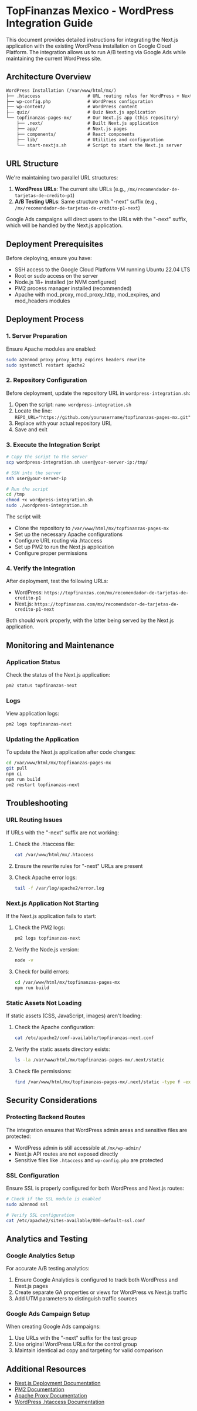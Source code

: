 # TopFinanzas Mexico - WordPress Integration Guide

This document provides detailed instructions for integrating the Next.js application with the existing WordPress installation on Google Cloud Platform. The integration allows us to run A/B testing via Google Ads while maintaining the current WordPress site.

## Architecture Overview

```markdown
WordPress Installation (/var/www/html/mx/)
├── .htaccess                  # URL routing rules for WordPress + Next.js
├── wp-config.php              # WordPress configuration
├── wp-content/                # WordPress content
├── quiz/                      # Quiz Next.js application
└── topfinanzas-pages-mx/      # Our Next.js app (this repository)
    ├── .next/                 # Built Next.js application
    ├── app/                   # Next.js pages
    ├── components/            # React components
    ├── lib/                   # Utilities and configuration
    └── start-nextjs.sh        # Script to start the Next.js server
```

## URL Structure

We're maintaining two parallel URL structures:

1. **WordPress URLs**: The current site URLs (e.g., `/mx/recomendador-de-tarjetas-de-credito-p1`)
2. **A/B Testing URLs**: Same structure with "-next" suffix (e.g., `/mx/recomendador-de-tarjetas-de-credito-p1-next`)

Google Ads campaigns will direct users to the URLs with the "-next" suffix, which will be handled by the Next.js application.

## Deployment Prerequisites

Before deploying, ensure you have:

- SSH access to the Google Cloud Platform VM running Ubuntu 22.04 LTS
- Root or sudo access on the server
- Node.js 18+ installed (or NVM configured)
- PM2 process manager installed (recommended)
- Apache with mod_proxy, mod_proxy_http, mod_expires, and mod_headers modules

## Deployment Process

### 1. Server Preparation

Ensure Apache modules are enabled:

```bash
sudo a2enmod proxy proxy_http expires headers rewrite
sudo systemctl restart apache2
```

### 2. Repository Configuration

Before deployment, update the repository URL in `wordpress-integration.sh`:

1. Open the script: `nano wordpress-integration.sh`
2. Locate the line: `REPO_URL="https://github.com/yourusername/topfinanzas-pages-mx.git"`
3. Replace with your actual repository URL
4. Save and exit

### 3. Execute the Integration Script

```bash
# Copy the script to the server
scp wordpress-integration.sh user@your-server-ip:/tmp/

# SSH into the server
ssh user@your-server-ip

# Run the script
cd /tmp
chmod +x wordpress-integration.sh
sudo ./wordpress-integration.sh
```

The script will:

- Clone the repository to `/var/www/html/mx/topfinanzas-pages-mx`
- Set up the necessary Apache configurations
- Configure URL routing via .htaccess
- Set up PM2 to run the Next.js application
- Configure proper permissions

### 4. Verify the Integration

After deployment, test the following URLs:

- WordPress: `https://topfinanzas.com/mx/recomendador-de-tarjetas-de-credito-p1`
- Next.js: `https://topfinanzas.com/mx/recomendador-de-tarjetas-de-credito-p1-next`

Both should work properly, with the latter being served by the Next.js application.

## Monitoring and Maintenance

### Application Status

Check the status of the Next.js application:

```bash
pm2 status topfinanzas-next
```

### Logs

View application logs:

```bash
pm2 logs topfinanzas-next
```

### Updating the Application

To update the Next.js application after code changes:

```bash
cd /var/www/html/mx/topfinanzas-pages-mx
git pull
npm ci
npm run build
pm2 restart topfinanzas-next
```

## Troubleshooting

### URL Routing Issues

If URLs with the "-next" suffix are not working:

1. Check the .htaccess file:

   ```bash
   cat /var/www/html/mx/.htaccess
   ```

2. Ensure the rewrite rules for "-next" URLs are present
3. Check Apache error logs:

   ```bash
   tail -f /var/log/apache2/error.log
   ```

### Next.js Application Not Starting

If the Next.js application fails to start:

1. Check the PM2 logs:

   ```bash
   pm2 logs topfinanzas-next
   ```

2. Verify the Node.js version:

   ```bash
   node -v
   ```

3. Check for build errors:

   ```bash
   cd /var/www/html/mx/topfinanzas-pages-mx
   npm run build
   ```

### Static Assets Not Loading

If static assets (CSS, JavaScript, images) aren't loading:

1. Check the Apache configuration:

   ```bash
   cat /etc/apache2/conf-available/topfinanzas-next.conf
   ```

2. Verify the static assets directory exists:

   ```bash
   ls -la /var/www/html/mx/topfinanzas-pages-mx/.next/static
   ```

3. Check file permissions:

   ```bash
   find /var/www/html/mx/topfinanzas-pages-mx/.next/static -type f -exec stat -c "%a %n" {} \;
   ```

## Security Considerations

### Protecting Backend Routes

The integration ensures that WordPress admin areas and sensitive files are protected:

- WordPress admin is still accessible at `/mx/wp-admin/`
- Next.js API routes are not exposed directly
- Sensitive files like `.htaccess` and `wp-config.php` are protected

### SSL Configuration

Ensure SSL is properly configured for both WordPress and Next.js routes:

```bash
# Check if the SSL module is enabled
sudo a2enmod ssl

# Verify SSL configuration
cat /etc/apache2/sites-available/000-default-ssl.conf
```

## Analytics and Testing

### Google Analytics Setup

For accurate A/B testing analytics:

1. Ensure Google Analytics is configured to track both WordPress and Next.js pages
2. Create separate GA properties or views for WordPress vs Next.js traffic
3. Add UTM parameters to distinguish traffic sources

### Google Ads Campaign Setup

When creating Google Ads campaigns:

1. Use URLs with the "-next" suffix for the test group
2. Use original WordPress URLs for the control group
3. Maintain identical ad copy and targeting for valid comparison

## Additional Resources

- [Next.js Deployment Documentation](https://nextjs.org/docs/deployment)
- [PM2 Documentation](https://pm2.keymetrics.io/docs/usage/quick-start/)
- [Apache Proxy Documentation](https://httpd.apache.org/docs/2.4/mod/mod_proxy.html)
- [WordPress .htaccess Documentation](https://wordpress.org/documentation/article/htaccess/)
